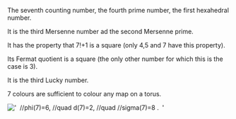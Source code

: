 The seventh counting number, the fourth prime number, the first
hexahedral number.

It is the third Mersenne number ad the second Mersenne prime.

It has the property that 7!+1 is a square (only 4,5 and 7 have this
property).

Its Fermat quotient is a square (the only other number for which this is
the case is 3).

It is the third Lucky number.

7 colours are sufficient to colour any map on a torus.

!['  //phi(7)=6, //quad d(7)=2, //quad //sigma(7)=8 .  '](../dictionary/equation_images/484.1..png)
